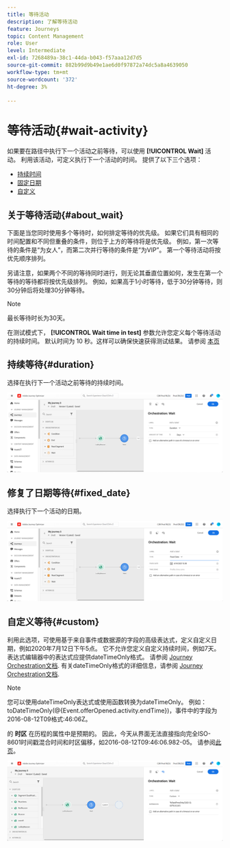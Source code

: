 ```yaml
---
title: 等待活动
description: 了解等待活动
feature: Journeys
topic: Content Management
role: User
level: Intermediate
exl-id: 7268489a-38c1-44da-b043-f57aaa12d7d5
source-git-commit: 882b99d9b49e1ae6d0f97872a74dc5a8a4639050
workflow-type: tm+mt
source-wordcount: '372'
ht-degree: 3%

---
```


# 等待活动{#wait-activity}

如果要在路径中执行下一个活动之前等待，可以使用 **[!UICONTROL Wait]** 活动。 利用该活动，可定义执行下一个活动的时间。 提供了以下三个选项：

* [持续时间](#duration)
* [固定日期](#fixed_date)
* [自定义](#custom)

<!--* [Email send time optimization](#email_send_time_optimization)-->

## 关于等待活动{#about_wait}

下面是当您同时使用多个等待时，如何排定等待的优先级。 如果它们具有相同的时间配置和不同但重叠的条件，则位于上方的等待将是优先级。 例如，第一次等待的条件是“为女人”，而第二次并行等待的条件是“为VIP”。 第一个等待活动将按优先顺序排列。

另请注意，如果两个不同的等待同时进行，则无论其垂直位置如何，发生在第一个等待的等待都将按优先级排列。 例如，如果高于1小时等待，低于30分钟等待，则30分钟后将处理30分钟等待。

>[!NOTE]
>
>最长等待时长为30天。
>
>在测试模式下， **[!UICONTROL Wait time in test]** 参数允许您定义每个等待活动的持续时间。 默认时间为 10 秒。这样可以确保快速获得测试结果。 请参阅 [本页](../building-journeys/testing-the-journey.md)

## 持续等待{#duration}

选择在执行下一个活动之前等待的持续时间。

![](assets/journey55.png)

## 修复了日期等待{#fixed_date}

选择执行下一个活动的日期。

![](assets/journey56.png)

## 自定义等待{#custom}

利用此选项，可使用基于来自事件或数据源的字段的高级表达式，定义自定义日期，例如2020年7月12日下午5点。 它不允许您定义自定义持续时间，例如7天。 表达式编辑器中的表达式应提供dateTimeOnly格式。 请参阅 [Journey Orchestration文档](expression/expressionadvanced.md). 有关dateTimeOnly格式的详细信息，请参阅 [Journey Orchestration文档](expression/data-types.md).

>[!NOTE]
>
>您可以使用dateTimeOnly表达式或使用函数转换为dateTimeOnly。 例如：toDateTimeOnly(@{Event.offerOpened.activity.endTime})，事件中的字段为2016-08-12T09格式:46:06Z。
>
>的 **时区** 在历程的属性中是预期的。 因此，今天从界面无法直接指向完全ISO-8601时间戳混合时间和时区偏移，如2016-08-12T09:46:06.982-05。 请参阅[此页](../building-journeys/timezone-management.md)。

![](assets/journey57.png)

<!--## Email send time optimization{#email_send_time_optimization}

This type of wait uses a score calculated in Adobe Experience Platform. The score calculates the propensity to click or open an email in the future based on past behavior. Note that the algorithm calculating the score needs a certain amount of data to work. As a result, when it does not have enough data, the default wait time will apply. At publication time, you’ll be notified that the default time applies.

>[!NOTE]
>
>The first event of your journey must have a namespace.
>
>This capability is only available after an **[!UICONTROL Email]** activity. You need to have Adobe Campaign Standard.

1. In the **[!UICONTROL Amount of time]** field, define the number of hours to consider to optimize email sending.
1. In the **[!UICONTROL Optimization type]** field, choose if the optimization should increase clicks or opens.
1. In the **[!UICONTROL Default time]** field, define the default time to wait if the predictive send time score is not available.

    >[!NOTE]
    >
    >Note that the send time score can be unavailable because there is not enough data to perform the calculation. In this case, you will be informed, at publication time, that the default time applies.

![](assets/journey57bis.png)-->
